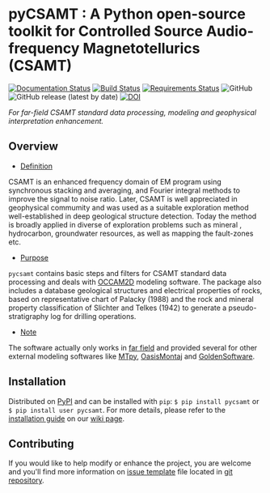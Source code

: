 # pyCSAMT : A Python open-source toolkit for Controlled Source Audio-frequency Magnetotellurics (CSAMT)
[![Documentation Status](https://readthedocs.org/projects/pycsamt/badge/?version=latest)](https://pycsamt.readthedocs.io/en/latest/?badge=latest) [![Build Status](https://travis-ci.com/WEgeophysics/pyCSAMT.svg?branch=master)](https://travis-ci.com/WEgeophysics/pyCSAMT)
[![Requirements Status](https://requires.io/github/WEgeophysics/pyCSAMT/requirements.svg?branch=master)](https://requires.io/github/WEgeophysics/pyCSAMT/requirements/?branch=master)
  ![GitHub](https://img.shields.io/github/license/WEgeophysics/pyCSAMT?color=blue&logo=GNU&logoColor=red) ![GitHub release (latest by date)](https://img.shields.io/github/v/release/WEgeophysics/pyCSAMT?color=orange)  [![DOI](https://zenodo.org/badge/DOI/10.5281/zenodo.5533467.svg)](https://doi.org/10.5281/zenodo.5533467)  

_For far-field CSAMT standard data processing, modeling and geophysical interpretation enhancement._

## Overview 


* [Definition](#https://ui.adsabs.harvard.edu/abs/2018EGUGA..2013744L/abstract)

CSAMT is an enhanced frequency domain of EM program using synchronous stacking and averaging, and Fourier integral methods to 
improve the signal to noise ratio. Later, CSAMT is well appreciated in geophysical commumity and
was used as a suitable exploration method well-established in deep geological structure detection.
Today the method is broadly applied in  diverse of exploration problems such as mineral , hydrocarbon,  groundwater resources, 
as well as mapping the fault-zones etc. 

* [Purpose](#Purpose)

 `pycsamt` contains basic steps and filters for  CSAMT standard data processing and deals 
 with  [OCCAM2D](https://marineemlab.ucsd.edu/Projects/Occam/index.html) modeling software.
 The package also includes  a database geological structures and electrical properties of rocks,
 based on representative chart of  Palacky (1988) and the rock and mineral property classification of Slichter and Telkes (1942)
to generate  a pseudo-stratigraphy log for drilling operations.


 * [Note](#https://iopscience.iop.org/article/10.1088/1742-6596/1127/1/012021)
 
The software actually only works  in [far field](https://electronics.stackexchange.com/questions/487691/why-are-e-and-b-field-in-phase-in-far-field-electromagnetic-wave-propagation)
and provided several for other external modeling softwares like [MTpy](https://github.com/MTgeophysics/mtpy), [OasisMontaj](http://updates.geosoft.com/downloads/files/how-to-guides/Oasis_montaj_Gridding.pdf)
and [GoldenSoftware](https://www.goldensoftware.com/products/surfer).

## Installation 

Distributed on [PyPI](https://pypi.org/project/pycsamt/1.0.7/) and can be installed with `pip`:
`$ pip install pycsamt` or `$ pip install user pycsamt`. For more details, please refer to the [installation guide](https://github.com/WEgeophysics/pyCSAMT/wiki/pyCSAMT-installation-guide-for-Windows--and-Linux) on our [wiki page](https://github.com/WEgeophysics/pyCSAMT/wiki). 

## Contributing

If you would like to help modify or enhance the project, you are welcome and you'll find more information on [issue template](https://github.com/WEgeophysics/pyCSAMT/blob/master/ISSUE_TEMPLATE.md) file located in [git repository](https://github.com/WEgeophysics/pycsamt).